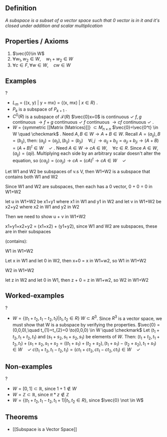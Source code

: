 ## Definition
*A subspace is a subset of a vector space such that 0 vector is in it and it's closed under addition and scalar multiplication*

## Properties / Axioms
1. $\vec{0}\in W$
2. $\forall w_{1},w_{2} \in W, \quad w_{1}+w_{2} \in W$
3. $\forall c \in F,\forall w \in W, \quad  cw\in W$

## Examples
?
- $L_{m}$ = {(x, y) | y = mx} = {(x, mx) | $x \in R$}
.
- $P_{k}$ is a subspace of $P_{k+1}$
.
- $C^0(R)$ is a subspace of $\mathcal{F}(R)$
	$\vec{0}x=0$ is continuous $\checkmark$
	$f,g$ continuous $\to f+g$ continuous $\checkmark$
	$f$ continuous $\to cf$ continuous $\checkmark$
.
- $W$ = {symmetric [[Matrix (Matrices)]]} $\subset M_{n\times n}$
	$\vec{0}=\vec{0^t} \in W \quad \checkmark$
	.
	Need $A, B \in W \to A+B \in W$. Recall $A=(a_{ij}),B=(b_{ij})$, then:
	$(a_{ij})=(a_{ji}),(b_{ij})=(b_{ji}) \quad \forall i,j$
	$\to a_{ij}+b_{ij}=a_{ji}+b_{ji} \to (A+B) = (A+B)^t \in W \quad \checkmark$
	.
	Need $A \in W \to cA \in W, \quad \forall c\in R$.
	Since $A \in W, (a_{ij})=(a{ji})$. Multiplying each side by an arbitrary scalar doesn't alter the equation, so $(ca_{ij})=(ca_{ji}) \to cA = (cA)^t \to cA \in W \quad \checkmark$
<!--SR:!2025-06-27,14,296-->

Let W1 and W2 be subspaces of v.s V, then W1+W2 is a subspace that contains both W1 and W2

Since W1 and W2 are subspaces, then each has a 0 vector, 0 + 0 = 0 in W1+W2

let u in W1+W2 be x1+y1 where x1 in W1 and y1 in W2 and let v in W1+W2 be x2+y2 where x2 in W1 and y2 in W2

Then we need to show u + v in W1+W2

x1+y1+x2+y2 = (x1+x2) + (y1+y2), since W1 and W2 are subspaces, these are in their subspaces



(contains):

W1 in W1+W2

Let x in W1 and let 0 in W2, then x+0 = x in W1+w2, so W1 in W1+W2

W2 in W1+W2

let z in W2 and let 0 in W1, then z + 0 = z in W1+w2, so W2 in W1+W2
## Worked-examples
?
- $W=\{(t_{1}+t_{2}, t_{1}-t_{2}, t_{1}) | t_{1},t_{2}\in R\}$
	$W\subset R^3$. Since $R^3$ is a vector space, we must show that W is a subspace by verifying the properties.
	$\vec{0} = (0,0,0),\quad t_{1}=t_{2}=0 \to(0,0,0) \in W \quad \checkmark$
	Let $(t_{1}+t_{2}, t_{1}+t_{2}, t_{1})$ and $(s_{1}+s_{2}, s_{1}+s_{2}, s_{1})$ be elements of $W$. Then: $(t_{1}+t_{2}, t_{1}+t_{2}, t_{1}) + (s_{1}+s_{2}, s_{1}+s_{2} = ((t_{1}+s_{1})+(t_{2}+s_{2}), (t_{1}+s_{1})-(t_{2}+s_{2}),t_{1}+s_{1}) \in W \quad \checkmark$
	$c(t_{1}+t_{2}, t_{1}-t_{2}, t_{1}) = (ct_{1}+ct_{2}, ct_{1}-ct_{2}, ct_{1}) \in W \quad \checkmark$
<!--SR:!2025-06-27,14,296-->


## Non-examples
?
- $W=[0,1] \subset\mathbb{R}$, since $1+1\not\in W$
- $W = \mathbb{Z}\subset \mathbb{R}$, since $\pi*z\not\in \mathbb{Z}$
- $W=\{(t_{1}+t_{2}, t_{1}-t_{2}, t_{1}+1) | t_{1},t_{2}\in R\}$, since $\vec{0} \not \in W$
<!--SR:!2025-06-28,15,296-->


## Theorems
- [[Subspace is a Vector Space]]

